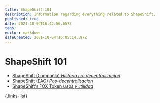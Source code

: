 ```yaml
---
title: ShapeShift 101
description: Information regarding everything related to ShapeShift.
published: true
date: 2021-10-04T16:42:56.657Z
tags: 
editor: markdown
dateCreated: 2021-10-04T16:05:14.597Z
---
```


# ShapeShift 101


- [ShapeShift (Compañía)  *Historia pre decentralizacion*](/shapeshift/shapeshift-company) 
- [ShapeShift (DAO)  *Pos-decentralizacion*](/shapeshift/shapeshift-dao) 
- [ShapeShift's FOX Token  *Usos y utilidad*](/shapeshift/shapeshift-dao) 

{.links-list}